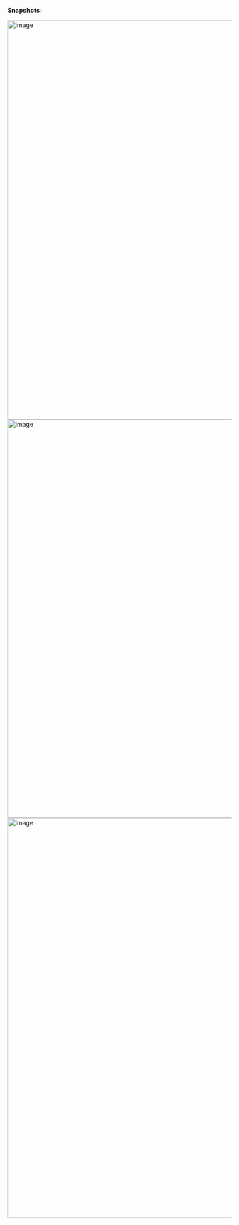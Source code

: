 **Snapshots:**

<img width="895" alt="image" src="https://github.com/Kingerthanu/CPP_GLSL_Goobabs/assets/76754592/55d66eb1-cdf2-4004-99c5-989a890b7566">

<img width="893" alt="image" src="https://github.com/Kingerthanu/CPP_GLSL_Goobabs/assets/76754592/b60aedd7-b98b-4193-999c-c85952460ade">

<img width="896" alt="image" src="https://github.com/Kingerthanu/CPP_GLSL_Goobabs/assets/76754592/df3a0712-3fd0-4f55-bb08-b01ece498a6c">
